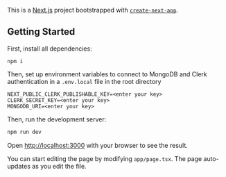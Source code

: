 This is a [Next.js](https://nextjs.org) project bootstrapped with [`create-next-app`](https://nextjs.org/docs/app/api-reference/cli/create-next-app).

## Getting Started

First, install all dependencies:
```
npm i
```
Then, set up environment variables to connect to MongoDB and Clerk authentication in a `.env.local` file in the root directory
```
NEXT_PUBLIC_CLERK_PUBLISHABLE_KEY=<enter your key>
CLERK_SECRET_KEY=<enter your key>
MONGODB_URI=<enter your key>
```
Then, run the development server:

```bash
npm run dev
```

Open [http://localhost:3000](http://localhost:3000) with your browser to see the result.

You can start editing the page by modifying `app/page.tsx`. The page auto-updates as you edit the file.
